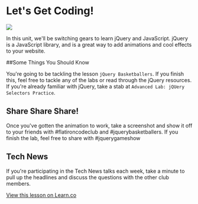 # Let's Get Coding!

<img src="https://s3.amazonaws.com/after-school-assets/typing-fast.gif">

In this unit, we'll be switching gears to learn jQuery and JavaScript. jQuery is a JavaScript library, and is a great way to add animations and cool effects to your website.

##Some Things You Should Know

You're going to be tackling the lesson `jQuery Basketballers`. If you finish this, feel free to tackle any of the labs or read through the jQuery resources. If you're already familiar with jQuery, take a stab at `Advanced Lab: jQUery Selectors Practice`.

## Share Share Share!

Once you've gotten the animation to work, take a screenshot and show it off to your friends with \#flatironcodeclub and \#jquerybasketballers. If you finish the lab, feel free to share with \#jquerygameshow


## Tech News

If you're participating in the Tech News talks each week, take a minute to pull up the headlines and discuss the questions with the other club members.

<a href='https://learn.co/lessons/hs-coding-club-jquery-intro' data-visibility='hidden'>View this lesson on Learn.co</a>
